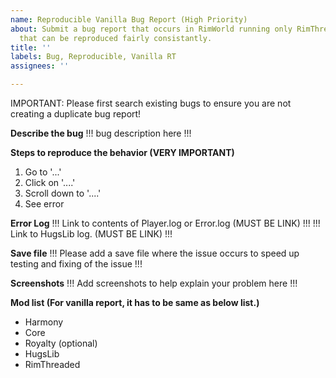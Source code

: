 ```yaml
---
name: Reproducible Vanilla Bug Report (High Priority)
about: Submit a bug report that occurs in RimWorld running only RimThreaded and DLCs
  that can be reproduced fairly consistantly.
title: ''
labels: Bug, Reproducible, Vanilla RT
assignees: ''

---
```


IMPORTANT: Please first search existing bugs to ensure you are not creating a duplicate bug report!  

**Describe the bug**
!!! bug description here !!!

**Steps to reproduce the behavior (VERY IMPORTANT)**
1. Go to '...'
2. Click on '....'
3. Scroll down to '....'
4. See error

**Error Log**
!!! Link to contents of Player.log or Error.log (MUST BE LINK) !!!
!!! Link to HugsLib log. (MUST BE LINK) !!!

**Save file**
!!! Please add a save file where the issue occurs to speed up testing and fixing of the issue !!!

**Screenshots**
!!! Add screenshots to help explain your problem here !!!

**Mod list (For vanilla report, it has to be same as below list.)**
* Harmony
* Core
* Royalty (optional)
* HugsLib
* RimThreaded
